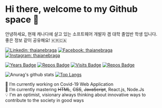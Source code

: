 # Hi there, welcome to my Github space :rocket:
안녕하세요, 현재 캐나다에 살고 있는 소프트웨어 개발자 겸 대학 졸업반 학생 입니다. 좋은 정보 같이 공유해요! 🇰🇷🇨🇦

[![Linkedin: thaianebraga](https://img.shields.io/badge/-LinkedIn-blue?style=flat-square&logo=Linkedin&logoColor=white&link=https://www.linkedin.com/in/dlee0528/)](https://www.linkedin.com/in/dlee0528/)
[![Facebook: thaianebraga](https://img.shields.io/badge/-Facebook-navy?style=flat-square&logo=Facebook&logoColor=white&link=https://www.facebook.com/daniel.lee.3591267/)](https://www.facebook.com/daniel.lee.3591267/)
[![Instagram: thaianebraga](https://img.shields.io/badge/-Instagram-red?style=flat-square&logo=Instagram&logoColor=white&link=hhttps://www.instagram.com/dlee0528/)](https://www.instagram.com/dlee0528/)

[![Years Badge](https://badges.pufler.dev/years/danlee0528)](https://badges.pufler.dev)
[![Repos Badge](https://badges.pufler.dev/repos/danlee0528)](https://badges.pufler.dev)
[![Visits Badge](https://badges.pufler.dev/visits/danlee0528/danlee0528)](https://badges.pufler.dev)
[![Repos Badge](https://badges.pufler.dev/gists/danlee0528)](https://badges.pufler.dev)

![Anurag's github stats](https://github-readme-stats.vercel.app/api?username=danlee0528&show_icons=true&theme=default)
[![Top Langs](https://github-readme-stats.vercel.app/api/top-langs/?username=danlee0528&layout=compact)](https://github.com/anuraghazra/github-readme-stats)

🔭 I’m currently working on Covid-19 Web Application
<br>🌱 I’m currently mastering <strike>HTML</strike>, <strike>CSS</strike>, <strike>JavaScript</strike>, React.js, Node.Js
<br>:bulb: I'm an optimist, visionary always thinking about innovative ways to contribute to the society in good ways
